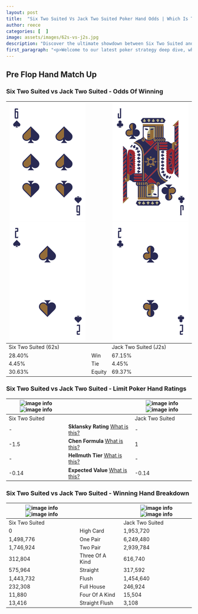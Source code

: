 ```yaml
---
layout: post
title:  "Six Two Suited Vs Jack Two Suited Poker Hand Odds | Which Is The Better Hand In Poker? A Complete Guide"
author: reece
categories: [  ]
image: assets/images/62s-vs-j2s.jpg
description: "Discover the ultimate showdown between Six Two Suited and Jack Two Suited in poker! Uncover the odds, strategies, and scenarios where one hand triumphs over the other. Get ready to up your poker game with this thrilling analysis."
first_paragraph: "<p>Welcome to our latest poker strategy deep dive, where we're pitting two distinct hands against each other in a high-stakes showdown: Six Two Suited vs Jack Two Suited.</p><p>In the dynamic world of poker, every decision counts, and knowing which hand holds the upper hand is key to your success at the table.</p><p>In this article, we'll dissect these two hands, explore the scenarios where one dominates the other, and equip you with the knowledge to make strategic choices that can tip the odds in your favor.</p><p>Get ready to unravel the intriguing dynamics of these poker hands and elevate your game to new heights.</p>"
---
```




[comment]: # (sp0)

## Pre Flop Hand Match Up

<div class="table hand-ratings" markdown="1"> 



### Six Two Suited vs Jack Two Suited - Odds Of Winning


    
| ![image info](assets/images/hand1/6.png) ![image info](assets/images/hand1/2.png) |  | ![image info](assets/images/hand2/j.png) ![image info](assets/images/hand2/2.png) |
| -------- | -------- | -------- |
| Six Two Suited (62s) |  | Jack Two Suited (J2s) |
| 28.40% | Win | 67.15% |
| 4.45% | Tie | 4.45% |
| 30.63% | Equity | 69.37% |




[comment]: # (sp1)



### Six Two Suited vs Jack Two Suited - Limit Poker Hand Ratings


    
| ![image info](https://www.riverpairs.com/assets/images/hand1/6.png) ![image info](https://www.riverpairs.com/assets/images/hand1/2.png) |  | ![image info](https://www.riverpairs.com/assets/images/hand2/j.png) ![image info](https://www.riverpairs.com/assets/images/hand2/2.png) |
| -------- | -------- | -------- |
| Six Two Suited |  | Jack Two Suited |
| - | **Sklansky Rating** [What is this?](/sklansky-rating-explained) | - |
| -1.5 | **Chen Formula** [What is this?](/chen-formula-explained) | 1 |
| - | **Hellmuth Tier** [What is this?](/Hellmuth-tier-explained) | - |
| -0.14 | **Expected Value** [What is this?](/expected-value-explained) | -0.14 |




[comment]: # (sp2)



### Six Two Suited vs Jack Two Suited - Winning Hand Breakdown


    
| ![image info](https://www.riverpairs.com/assets/images/hand1/6.png) ![image info](https://www.riverpairs.com/assets/images/hand1/2.png) |  | ![image info](https://www.riverpairs.com/assets/images/hand2/j.png) ![image info](https://www.riverpairs.com/assets/images/hand2/2.png) |
| -------- | -------- | -------- |
| Six Two Suited |  | Jack Two Suited |
| 0 | High Card | 1,953,720 |
| 1,498,776 | One Pair | 6,249,480 |
| 1,746,924 | Two Pair | 2,939,784 |
| 312,804 | Three Of A Kind | 616,740 |
| 575,964 | Straight | 317,592 |
| 1,443,732 | Flush | 1,454,640 |
| 232,308 | Full House | 246,924 |
| 11,880 | Four Of A Kind | 15,504 |
| 13,416 | Straight Flush | 3,108 |




[comment]: # (sp3)



</div>

[comment]: # (sp4)



[comment]: # (sp5)

